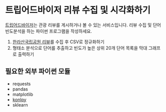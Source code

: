 # 트립어드바이저 리뷰 수집 및 시각화하기

[트립어드바이저](https://www.tripadvisor.co.kr)는 관광 리뷰를 게시하거나 볼 수 있는 서비스입니다. 리뷰 수집 및 단어빈도분석을 하는 파이썬 프로그램을 작성하세요.

1. [한라산국립공원 리뷰](https://www.tripadvisor.co.kr/Attraction_Review-g297892-d550726-Reviews-Hallasan_National_Park-Seogwipo_Jeju_Island.html)를 수집 후 CSV로 정규화하기
2. 형태소 분석으로 단어를 추출하고 빈도가 높은 상위 20개 단어 목록을 막대 그래프로 출력하기

## 필요한 외부 파이썬 모듈

- requests
- pandas
- matplotlib
- [konlpy](https://konlpy-ko.readthedocs.io/ko/v0.4.3/install)
- sklearn
